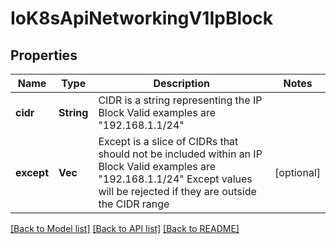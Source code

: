 # IoK8sApiNetworkingV1IpBlock

## Properties
Name | Type | Description | Notes
------------ | ------------- | ------------- | -------------
**cidr** | **String** | CIDR is a string representing the IP Block Valid examples are \"192.168.1.1/24\" | 
**except** | **Vec<String>** | Except is a slice of CIDRs that should not be included within an IP Block Valid examples are \"192.168.1.1/24\" Except values will be rejected if they are outside the CIDR range | [optional] 

[[Back to Model list]](../README.md#documentation-for-models) [[Back to API list]](../README.md#documentation-for-api-endpoints) [[Back to README]](../README.md)



